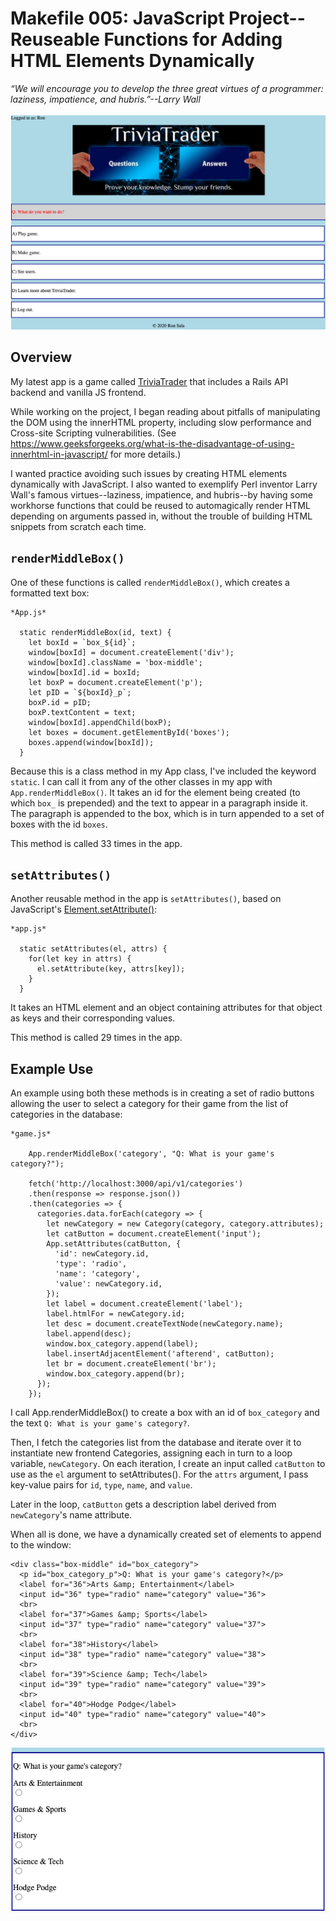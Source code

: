 # Makefile 005: JavaScript Project--Reuseable Functions for Adding HTML Elements Dynamically

*“We will encourage you to develop the three great virtues of a programmer: laziness, impatience, and hubris.”--Larry Wall*

<img src="public/Screenshot-home.png">

## Overview

My latest app is a game called [TriviaTrader](https://github.com/ronsala/trivia-trader-backend) that includes a Rails API backend and vanilla JS frontend.

While working on the project, I began reading about pitfalls of manipulating the DOM using the innerHTML property, including slow performance and Cross-site Scripting vulnerabilities. (See https://www.geeksforgeeks.org/what-is-the-disadvantage-of-using-innerhtml-in-javascript/ for more details.)

I wanted practice avoiding such issues by creating HTML elements dynamically with JavaScript. I also wanted to exemplify Perl inventor Larry Wall's famous virtues--laziness, impatience, and hubris--by having some workhorse functions that could be reused to automagically render HTML depending on arguments passed in, without the trouble of building HTML snippets from scratch each time.

## `renderMiddleBox()`
One of these functions is called `renderMiddleBox()`, which creates a formatted text box:

```
*App.js*

  static renderMiddleBox(id, text) {
    let boxId = `box_${id}`;
    window[boxId] = document.createElement('div');
    window[boxId].className = 'box-middle';
    window[boxId].id = boxId;
    let boxP = document.createElement('p');
    let pID = `${boxId}_p`;
    boxP.id = pID;
    boxP.textContent = text;
    window[boxId].appendChild(boxP);
    let boxes = document.getElementById('boxes');
    boxes.append(window[boxId]);
  }
```

Because this is a class method in my App class, I've included the keyword `static`. I can call it from any of the other classes in my app with `App.renderMiddleBox()`. It takes an id for the element being created (to which `box_` is prepended) and the text to appear in a paragraph inside it. The paragraph is appended to the box, which is in turn appended to a set of boxes with the id `boxes`.

This method is called 33 times in the app.

## `setAttributes()`

Another reusable method in the app is `setAttributes()`, based on JavaScript's [Element.setAttribute()](https://developer.mozilla.org/en-US/docs/Web/API/Element/setAttribute):

```
*app.js*

  static setAttributes(el, attrs) {
    for(let key in attrs) {
      el.setAttribute(key, attrs[key]);
    }
  }
```

It takes an HTML element and an object containing attributes for that object as keys and their corresponding values.

This method is called 29 times in the app.

## Example Use

An example using both these methods is in creating a set of radio buttons allowing the user to select a category for their game from the list of categories in the database:

```
*game.js*

    App.renderMiddleBox('category', "Q: What is your game's category?");

    fetch('http://localhost:3000/api/v1/categories')
    .then(response => response.json())
    .then(categories => {
      categories.data.forEach(category => {
        let newCategory = new Category(category, category.attributes);
        let catButton = document.createElement('input');
        App.setAttributes(catButton, {
          'id': newCategory.id,
          'type': 'radio',
          'name': 'category',
          'value': newCategory.id,
        });
        let label = document.createElement('label');
        label.htmlFor = newCategory.id;
        let desc = document.createTextNode(newCategory.name);
        label.append(desc);
        window.box_category.append(label);
        label.insertAdjacentElement('afterend', catButton);
        let br = document.createElement('br');
        window.box_category.append(br);
      });
    });

```

I call App.renderMiddleBox() to create a box with an id of `box_category` and the text `Q: What is your game's category?`.

Then, I fetch the categories list from the database and iterate over it to instantiate new frontend Categories, assigning each in turn to a loop variable, `newCategory`. On each iteration, I create an input called `catButton` to use as the `el` argument to setAttributes(). For the `attrs` argument, I pass key-value pairs for `id`, `type`, `name`, and `value`.

Later in the loop, `catButton` gets a description label derived from `newCategory`'s name attribute.

When all is done, we have a dynamically created set of elements to append to the window:

```
<div class="box-middle" id="box_category">
  <p id="box_category_p">Q: What is your game's category?</p>
  <label for="36">Arts &amp; Entertainment</label>
  <input id="36" type="radio" name="category" value="36">
  <br>
  <label for="37">Games &amp; Sports</label>
  <input id="37" type="radio" name="category" value="37">
  <br>
  <label for="38">History</label>
  <input id="38" type="radio" name="category" value="38">
  <br>
  <label for="39">Science &amp; Tech</label>
  <input id="39" type="radio" name="category" value="39">
  <br>
  <label for="40">Hodge Podge</label>
  <input id="40" type="radio" name="category" value="40">
  <br>
</div>
```

<img src="public/Screenshot.png">